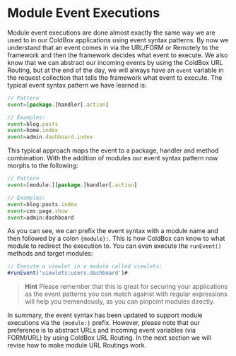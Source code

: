 # Module Event Executions

Module event executions are done almost exactly the same way we are used to in our ColdBox applications using event syntax patterns. By now we understand that an event comes in via the URL/FORM or Remotely to the framework and then the framework decides what event to execute. We also know that we can abstract our incoming events by using the ColdBox URL Routing, but at the end of the day, we will always have an `event` variable in the request collection that tells the framework what event to execute. The typical event syntax pattern we have learned is:

```javascript
// Pattern
event=[package.]handler[.action]

// Examples:
event=blog.posts
event=home.index
event=admin.dashboard.index
```

This typical approach maps the event to a package, handler and method combination. With the addition of modules our event syntax pattern now morphs to the following:

```javascript
// Pattern
event=[module:][package.]handler[.action]

// Examples:
event=blog:posts.index
event=cms:page.show
event=admin:dashboard
```

As you can see, we can prefix the event syntax with a module name and then followed by a colon `{module}:`. This is how ColdBox can know to what module to redirect the execution to. You can even execute the `runEvent()` methods and target modules:

```javascript
// Execute a viewlet in a module called viewlets:
#runEvent('viewlets:users.dashboard')#
```

> **Hint** Please remember that this is great for securing your applications as the event patterns you can match against with regular expressions will help you tremendously, as you can pinpoint modules directly.

In summary, the event syntax has been updated to support module executions via the `{module:}` prefix. However, please note that our preference is to abstract URLs and incoming event variables (via FORM/URL) by using ColdBox URL Routing. In the next section we will revise how to make module URL Routings work.
